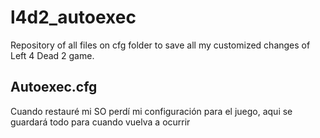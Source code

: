 # l4d2_autoexec
Repository of all files on cfg folder to save all my customized changes of Left 4 Dead 2 game.

## Autoexec.cfg
Cuando restauré mi SO perdí mi configuración para el juego, aqui se guardará todo para cuando vuelva a ocurrir

